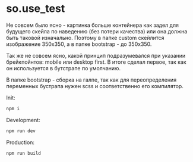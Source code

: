 # so.use_test

Не совсем было ясно - картинка больше контейнера как задел для будущего скейла по наведению (без потери качества) или она должна быть таковой изначально. Поэтому в папке custom скейлится изображение 350х350, а в папке bootstrap - до 350х350.  

Так же не совсем ясно, какой принцип подразумевался при указании брейкпойнтов: mobile или desktop first. В итоге сделал первое, так как он используется в бутстрапе по умолчанию.

В папке bootstrap - сборка на галпе, так как для переопределения переменных бустрапа нужен scss и соответственно его компилятор.  

Init:
```sh
npm i
```

Development:
```sh
npm run dev
```

Production:
```sh
npm run build
```

